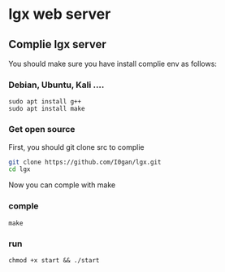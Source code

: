# lgx web server

## Complie lgx server

You should make sure you have install complie env as follows:
### Debian, Ubuntu, Kali ....

```
sudo apt install g++
sudo apt install make

```
### Get open source
First, you should git clone src to complie

```sh
git clone https://github.com/I0gan/lgx.git
cd lgx
```
Now you can comple with make
### comple
```
make
```

### run

```
chmod +x start && ./start

```

